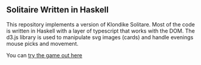 ## Solitaire Written in Haskell

This repository implements a version of Klondike Solitare.  Most of the code is written in Haskell with a layer of typescript that works with the DOM.  The d3.js library is used to manipulate svg images (cards) and handle evenings mouse picks and movement.

You can [try the game out here](http://dc25.github.io/solitaire)
